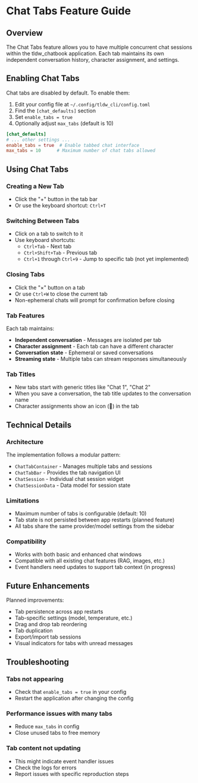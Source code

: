 # Chat Tabs Feature Guide

## Overview

The Chat Tabs feature allows you to have multiple concurrent chat sessions within the tldw_chatbook application. Each tab maintains its own independent conversation history, character assignment, and settings.

## Enabling Chat Tabs

Chat tabs are disabled by default. To enable them:

1. Edit your config file at `~/.config/tldw_cli/config.toml`
2. Find the `[chat_defaults]` section
3. Set `enable_tabs = true`
4. Optionally adjust `max_tabs` (default is 10)

```toml
[chat_defaults]
# ... other settings ...
enable_tabs = true  # Enable tabbed chat interface
max_tabs = 10      # Maximum number of chat tabs allowed
```

## Using Chat Tabs

### Creating a New Tab
- Click the "+" button in the tab bar
- Or use the keyboard shortcut: `Ctrl+T`

### Switching Between Tabs
- Click on a tab to switch to it
- Use keyboard shortcuts:
  - `Ctrl+Tab` - Next tab
  - `Ctrl+Shift+Tab` - Previous tab
  - `Ctrl+1` through `Ctrl+9` - Jump to specific tab (not yet implemented)

### Closing Tabs
- Click the "×" button on a tab
- Or use `Ctrl+W` to close the current tab
- Non-ephemeral chats will prompt for confirmation before closing

### Tab Features

Each tab maintains:
- **Independent conversation** - Messages are isolated per tab
- **Character assignment** - Each tab can have a different character
- **Conversation state** - Ephemeral or saved conversations
- **Streaming state** - Multiple tabs can stream responses simultaneously

### Tab Titles
- New tabs start with generic titles like "Chat 1", "Chat 2"
- When you save a conversation, the tab title updates to the conversation name
- Character assignments show an icon (👤) in the tab

## Technical Details

### Architecture
The implementation follows a modular pattern:
- `ChatTabContainer` - Manages multiple tabs and sessions
- `ChatTabBar` - Provides the tab navigation UI
- `ChatSession` - Individual chat session widget
- `ChatSessionData` - Data model for session state

### Limitations
- Maximum number of tabs is configurable (default: 10)
- Tab state is not persisted between app restarts (planned feature)
- All tabs share the same provider/model settings from the sidebar

### Compatibility
- Works with both basic and enhanced chat windows
- Compatible with all existing chat features (RAG, images, etc.)
- Event handlers need updates to support tab context (in progress)

## Future Enhancements

Planned improvements:
- Tab persistence across app restarts
- Tab-specific settings (model, temperature, etc.)
- Drag and drop tab reordering
- Tab duplication
- Export/import tab sessions
- Visual indicators for tabs with unread messages

## Troubleshooting

### Tabs not appearing
- Check that `enable_tabs = true` in your config
- Restart the application after changing the config

### Performance issues with many tabs
- Reduce `max_tabs` in config
- Close unused tabs to free memory

### Tab content not updating
- This might indicate event handler issues
- Check the logs for errors
- Report issues with specific reproduction steps